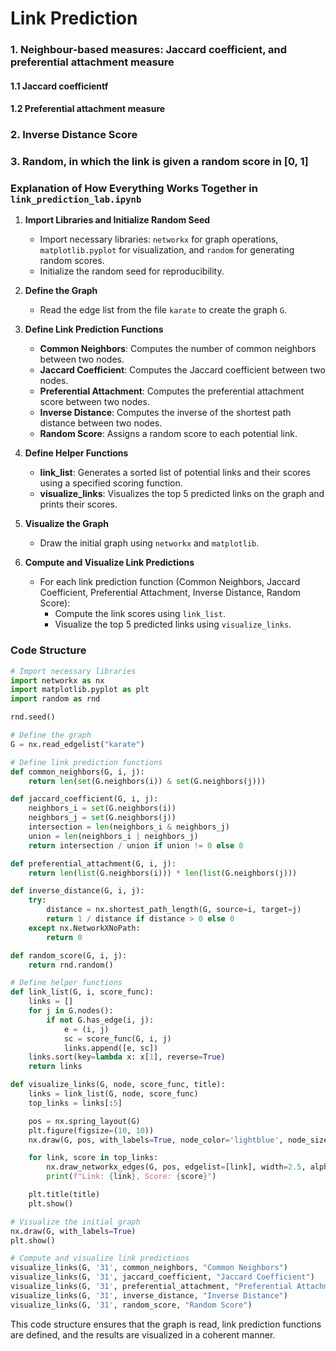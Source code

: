 # Link Prediction 

### 1. Neighbour-based measures: Jaccard coefficient, and preferential attachment measure
#### 1.1 Jaccard coefficientf

#### 1.2 Preferential attachment measure

### 2. Inverse Distance Score

### 3. Random, in which the link is given a random score in [0, 1]



### Explanation of How Everything Works Together in `link_prediction_lab.ipynb`

1. **Import Libraries and Initialize Random Seed**
   - Import necessary libraries: `networkx` for graph operations, `matplotlib.pyplot` for visualization, and `random` for generating random scores.
   - Initialize the random seed for reproducibility.

2. **Define the Graph**
   - Read the edge list from the file `karate` to create the graph `G`.

3. **Define Link Prediction Functions**
   - **Common Neighbors**: Computes the number of common neighbors between two nodes.
   - **Jaccard Coefficient**: Computes the Jaccard coefficient between two nodes.
   - **Preferential Attachment**: Computes the preferential attachment score between two nodes.
   - **Inverse Distance**: Computes the inverse of the shortest path distance between two nodes.
   - **Random Score**: Assigns a random score to each potential link.

4. **Define Helper Functions**
   - **link_list**: Generates a sorted list of potential links and their scores using a specified scoring function.
   - **visualize_links**: Visualizes the top 5 predicted links on the graph and prints their scores.

5. **Visualize the Graph**
   - Draw the initial graph using `networkx` and `matplotlib`.

6. **Compute and Visualize Link Predictions**
   - For each link prediction function (Common Neighbors, Jaccard Coefficient, Preferential Attachment, Inverse Distance, Random Score):
     - Compute the link scores using `link_list`.
     - Visualize the top 5 predicted links using `visualize_links`.

### Code Structure

```python
# Import necessary libraries
import networkx as nx
import matplotlib.pyplot as plt
import random as rnd

rnd.seed()

# Define the graph
G = nx.read_edgelist("karate")

# Define link prediction functions
def common_neighbors(G, i, j):
    return len(set(G.neighbors(i)) & set(G.neighbors(j)))

def jaccard_coefficient(G, i, j):
    neighbors_i = set(G.neighbors(i))
    neighbors_j = set(G.neighbors(j))
    intersection = len(neighbors_i & neighbors_j)
    union = len(neighbors_i | neighbors_j)
    return intersection / union if union != 0 else 0

def preferential_attachment(G, i, j):
    return len(list(G.neighbors(i))) * len(list(G.neighbors(j)))

def inverse_distance(G, i, j):
    try:
        distance = nx.shortest_path_length(G, source=i, target=j)
        return 1 / distance if distance > 0 else 0
    except nx.NetworkXNoPath:
        return 0

def random_score(G, i, j):
    return rnd.random()

# Define helper functions
def link_list(G, i, score_func):
    links = []
    for j in G.nodes():
        if not G.has_edge(i, j):
            e = (i, j)
            sc = score_func(G, i, j)
            links.append([e, sc])
    links.sort(key=lambda x: x[1], reverse=True)
    return links

def visualize_links(G, node, score_func, title):
    links = link_list(G, node, score_func)
    top_links = links[:5]

    pos = nx.spring_layout(G)
    plt.figure(figsize=(10, 10))
    nx.draw(G, pos, with_labels=True, node_color='lightblue', node_size=500, edge_color='gray')

    for link, score in top_links:
        nx.draw_networkx_edges(G, pos, edgelist=[link], width=2.5, alpha=0.6, edge_color='r')
        print(f"Link: {link}, Score: {score}")

    plt.title(title)
    plt.show()

# Visualize the initial graph
nx.draw(G, with_labels=True)
plt.show()

# Compute and visualize link predictions
visualize_links(G, '31', common_neighbors, "Common Neighbors")
visualize_links(G, '31', jaccard_coefficient, "Jaccard Coefficient")
visualize_links(G, '31', preferential_attachment, "Preferential Attachment")
visualize_links(G, '31', inverse_distance, "Inverse Distance")
visualize_links(G, '31', random_score, "Random Score")
```

This code structure ensures that the graph is read, link prediction functions are defined, and the results are visualized in a coherent manner.
